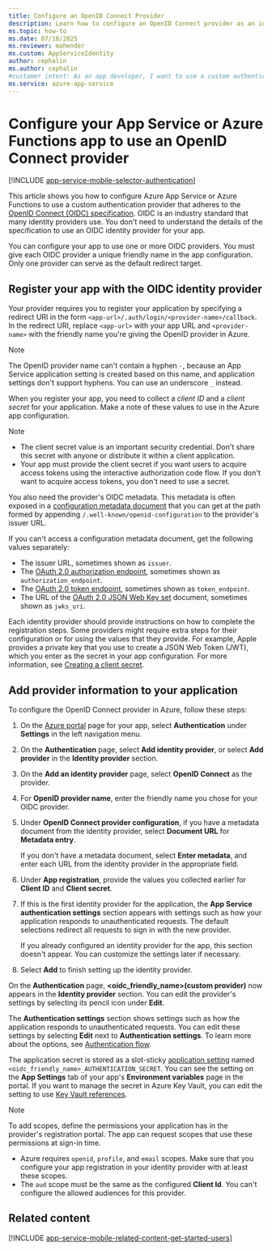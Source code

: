 ```yaml
---
title: Configure an OpenID Connect Provider
description: Learn how to configure an OpenID Connect provider as an identity provider for your App Service or Azure Functions app.
ms.topic: how-to
ms.date: 07/10/2025
ms.reviewer: mahender
ms.custom: AppServiceIdentity
author: cephalin
ms.author: cephalin
#customer intent: As an app developer, I want to use a custom authentication provider that uses the OpenID Connect specification in Azure App Service.
ms.service: azure-app-service
---
```


# Configure your App Service or Azure Functions app to use an OpenID Connect provider

[!INCLUDE [app-service-mobile-selector-authentication](../../includes/app-service-mobile-selector-authentication.md)]

This article shows you how to configure Azure App Service or Azure Functions to use a custom authentication provider that adheres to the [OpenID Connect (OIDC) specification](https://openid.net/connect/). OIDC is an industry standard that many identity providers use. You don't need to understand the details of the specification to use an OIDC identity provider for your app.

You can configure your app to use one or more OIDC providers. You must give each OIDC provider a unique friendly name in the app configuration. Only one provider can serve as the default redirect target.

## <a name="register"> </a>Register your app with the OIDC identity provider

Your provider requires you to register your application by specifying a redirect URI in the form `<app-url>/.auth/login/<provider-name>/callback`. In the redirect URI, replace `<app-url>` with your app URL and `<provider-name>` with the friendly name you're giving the OpenID provider in Azure.

> [!NOTE]
> The OpenID provider name can't contain a hyphen `-`, because an App Service application setting is created based on this name, and application settings don't support hyphens. You can use an underscore `_` instead.

When you register your app, you need to collect a *client ID* and a *client secret* for your application. Make a note of these values to use in the Azure app configuration.

> [!NOTE]
> - The client secret value is an important security credential. Don't share this secret with anyone or distribute it within a client application.
> - Your app must provide the client secret if you want users to acquire access tokens using the interactive authorization code flow. If you don't want to acquire access tokens, you don't need to use a secret.

You also need the provider's OIDC metadata. This metadata is often exposed in a [configuration metadata document](https://openid.net/specs/openid-connect-discovery-1_0.html#ProviderConfig) that you can get at the path formed by appending `/.well-known/openid-configuration` to the provider's issuer URL.

If you can't access a configuration metadata document, get the following values separately:

- The issuer URL, sometimes shown as `issuer`.
- The [OAuth 2.0 authorization endpoint](https://tools.ietf.org/html/rfc6749#section-3.1), sometimes shown as `authorization_endpoint`.
- The [OAuth 2.0 token endpoint](https://tools.ietf.org/html/rfc6749#section-3.2), sometimes shown as `token_endpoint`.
- The URL of the [OAuth 2.0 JSON Web Key set](https://tools.ietf.org/html/rfc8414#section-2) document, sometimes shown as `jwks_uri`.

Each identity provider should provide instructions on how to complete the registration steps. Some providers might require extra steps for their configuration or for using the values that they provide. For example, Apple provides a private key that you use to create a JSON Web Token (JWT), which you enter as the secret in your app configuration. For more information, see [Creating a client secret](https://developer.apple.com/documentation/sign_in_with_apple/generate_and_validate_tokens).

## <a name="configure"> </a>Add provider information to your application

To configure the OpenID Connect provider in Azure, follow these steps:

1. On the [Azure portal](https://portal.azure.com) page for your app, select **Authentication** under **Settings** in the left navigation menu.

1. On the **Authentication** page, select **Add identity provider**, or select **Add provider** in the **Identity provider** section.

1. On the **Add an identity provider** page, select **OpenID Connect** as the provider.

1. For **OpenID provider name**, enter the friendly name you chose for your OIDC provider.

1. Under **OpenID Connect provider configuration**, if you have a metadata document from the identity provider, select **Document URL** for **Metadata entry**.

   If you don't have a metadata document, select **Enter metadata**, and enter each URL from the identity provider in the appropriate field.

1. Under **App registration**, provide the values you collected earlier for **Client ID** and **Client secret**.

1. If this is the first identity provider for the application, the **App Service authentication settings** section appears with settings such as how your application responds to unauthenticated requests. The default selections redirect all requests to sign in with the new provider.

   If you already configured an identity provider for the app, this section doesn't appear. You can customize the settings later if necessary.

1. Select **Add** to finish setting up the identity provider.

On the **Authentication** page, **\<oidc_friendly_name>(custom provider)** now appears in the **Identity provider** section. You can edit the provider's settings by selecting its pencil icon under **Edit**.

The **Authentication settings** section shows settings such as how the application responds to unauthenticated requests. You can edit these settings by selecting **Edit** next to **Authentication settings**. To learn more about the options, see [Authentication flow](overview-authentication-authorization.md#authentication-flow).

The application secret is stored as a slot-sticky [application setting](configure-common.md#configure-app-settings) named `<oidc_friendly_name>_AUTHENTICATION_SECRET`. You can see the setting on the **App Settings** tab of your app's **Environment variables** page in the portal. If you want to manage the secret in Azure Key Vault, you can edit the setting to use [Key Vault references](app-service-key-vault-references.md).

>[!NOTE]
>To add scopes, define the permissions your application has in the provider's registration portal. The app can request scopes that use these permissions at sign-in time.
>
>- Azure requires `openid`, `profile`, and `email` scopes. Make sure that you configure your app registration in your identity provider with at least these scopes.
>- The `aud` scope must be the same as the configured **Client Id**. You can't configure the allowed audiences for this provider.

## <a name="related-content"> </a>Related content

[!INCLUDE [app-service-mobile-related-content-get-started-users](../../includes/app-service-mobile-related-content-get-started-users.md)]

